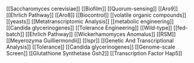 [[Saccharomyces cerevisiae]]
[[Biofilm]]
[[Quorum-sensing]]
[[Aro9]]
[[Ehrlich Pathway]]
[[Aro8]]
[[Biocontrol]]
[[volatile organic compounds]]
[[yeasts]]
[[Metatranscriptomic Analysis]]
[[metabolic engineering]]
[[Candida glycerinogenes]]
[[Tolerance Engineering]]
[[Wild-type]]
[[fed-batch]]
[[Ehrlich Pathway]]
[[Wickerhamomyces Anomalus]]
[[RSM]]
[[Meyerozyma Guilliermondii]]
[[Ispr]]
[[Genetic And Transcriptional Analysis]]
[[Tolerance]]
[[Candida glycerinogenes]]
[[Genome-scale Screen]]
[[Glutathione Synthetase Gsh2]]
[[Transcription Factor Hap5]]
